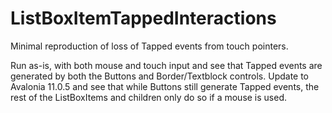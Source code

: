 # ListBoxItemTappedInteractions
Minimal reproduction of loss of Tapped events from touch pointers.

Run as-is, with both mouse and touch input and see that Tapped events are generated by both the Buttons and Border/Textblock controls.
Update to Avalonia 11.0.5 and see that while Buttons still generate Tapped events, the rest of the ListBoxItems and children only do so if a mouse is used.

